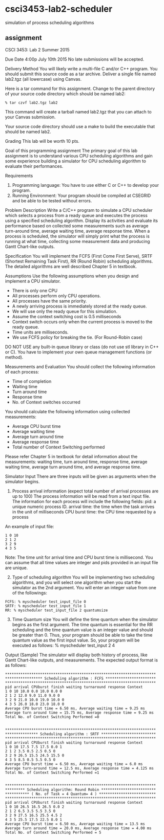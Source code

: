 # csci3453-lab2-scheduler
simulation of process scheduling algorithms

## assignment

CSCI 3453: Lab 2
Summer 2015


Due Date
4:00p July 10th 2015
No late submissions will be accepted.


Delivery Method
You will likely write a multi-file C and/or C++ program. You should submit this source code as a tar archive. Deliver a single file named lab2.tgz (all lowercase) using Canvas.

Here is a tar command for this assignment. Change to the parent directory of your source code directory which should be named lab2:

`
% tar czvf lab2.tgz lab2
`

This command will create a tarball named lab2.tgz that you can attach to your Canvas submission.

Your source code directory should use a make to build the executable that should be named lab2.

Grading
This lab will be worth 10 pts.

Goal of this programming assignment
The primary goal of this lab assignment is to understand various CPU scheduling algorithms and gain some experience building a simulator for CPU scheduling algorithm to evaluate their performances.

Requirements
1. Programming language: You have to use either C or C++ to develop your program.
2. Running Environment: Your program should be compiled at CSEGRID and be able to be tested without errors.

Problem Description
Write a C/C++ program to simulate a CPU scheduler which selects a process from a ready queue and executes the process using a specified scheduling algorithm. Display its activities and evaluate its performance based on collected some measurements such as average turn-around time, average waiting time, average response time. When a process is scheduled, the simulator will simply print what the process is running at what time, collecting some measurement data and producing Gantt Chart-like outputs.

Specification
You will implement the FCFS (First Come First Serve), SRTF (Shortest Remaining Task First), RR (Round Robin) scheduling algorithms. The detailed algorithms are well described Chapter 5 in textbook.

Assumptions
Use the following assumptions when you design and implement a CPU simulator.

* There is only one CPU
* All processes perform only CPU operations.
* All processes have the same priority.
* A newly arriving process is immediately stored at the ready queue.
* We will use only the ready queue for this simulation.
* Assume the context switching cost is 0.5 milliseconds
* Context switch occurs only when the current process is moved to the ready queue.
* Time units are milliseconds.
* We use FCFS policy for breaking the tie. (For Round-Robin case)

DO NOT USE any built-in queue library or class (do not use stl library in C++ or C). You have to implement your own queue management functions (or method).

Measurements and Evaluation
You should collect the following information of each process:
* Time of completion
* Waiting time
* Turn around time
* Response time
* No. of Context switches occurred

 

You should calculate the following information using collected measurements:
* Average CPU burst time
* Average waiting time
* Average turn around time
* Average response time
* Total number of Context Switching performed

Please refer Chapter 5 in textbook for detail information about the measurements: waiting time, turn around time, response time, average waiting time, average turn around time, and average response time.

Simulator Input
There are three inputs will be given as arguments when the simulator begins.

1. Process arrival information
(expect total number of arrival processes are up to 100) The process information will be read from a text input file. The information for each process will include the following fields:
pid: a unique numeric process ID.
arrival time: the time when the task arrives in the unit of milliseconds
CPU burst time: the CPU time requested by a process

An example of input file:

```
1 0 10
2 1 2
3 2 9
4 3 5
```

Note: The time unit for arrival time and CPU burst time is millisecond. You can assume that all time values are integer and pids provided in an input file are unique.

2. Type of scheduling algorithm
You will be implementing two scheduling algorithms, and you will select one algorithm when you start the simulator as the 2nd argument. You will enter an integer value from one of the followings:

```
FCFS: % myscheduler test_input_file 0
SRTF: % myscheduler test_input_file 1
RR: % myscheduler test_input_file 2 quantumsize
```

3. Time Quantum size
You will define the time quantum when the simulator begins as the first argument. The time quantum is essential for the RR scheduling and the time quantum value is an integer value and should be greater than 0. Thus, your program should be able to take the time quantum value as the first input value. So, your program will be executed as follows:
% myscheduler test_input 2 4

Output (Sample)
The simulator will display both history of process, like Gantt Chart-like outputs, and measurements. The expected output format is as follows:

```
*********************************************************************
***************** Scheduling algorithm : FCFS ***********************
*********************************************************************
pid arrival CPUburst finish waiting turnaround response Context
1 0 10 10.0 0.0 10.0 0.0 0
2 1 2 12.0 9.0 11.0 9.0 0
3 2 9 21.0 10.0 19.0 10.0 0
4 3 5 26.0 18.0 23.0 18.0 0
Average CPU burst time = 6.50 ms, Average waiting time = 9.25 ms
Average turn around time = 15.75 ms, Average response time = 9.25 ms
Total No. of Context Switching Performed =0


*********************************************************************
*************** Scheduling algorithm : SRTF *************************
*********************************************************************
pid arrival CPUburst finish waiting turnaround response Context
1 0 10 17.5 7.5 17.5 0.0 1
2 1 2 3.5 0.5 2.5 0.5 0
3 2 9 26.5 15.5 24.5 15.5 0
4 3 5 8.5 0.5 5.5 0.5 0
Average CPU burst time = 6.50 ms, Average waiting time = 6.0 ms
Average turn-around time = 12.5 ms, Average response time = 4.125 ms
Total No. of Context Switching Performed =1


*********************************************************************
********* Scheduling algorithm: Round Robin *************************
*********** ( No. of Task = 4 Quantum= 4 ) **************************
*********************************************************************
pid arrival CPUburst finish waiting turnaround response Context
1 0 10 26.5 16.5 26.5 0.0 2
2 1 2 6.5 3.5 5.5 3.5 0
3 2 9 27.5 16.5 25.5 4.5 2
4 3 5 25.5 17.5 22.5 8.0 1
Average CPU burst time = 6.50 ms, Average waiting time = 13.5 ms
Average turn around time = 20.0 ms, Average response time = 4.00 ms
Total No. of Context Switching Performed = 5
```
